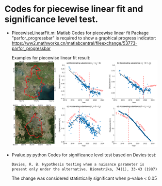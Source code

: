 # Codes for piecewise linear fit and significance level test.

- PiecewiseLinearFit.m: Matlab Codes for piecewise linear fit
Package "parfor_progressbar" is required to show a graphical progress indicator: https://ww2.mathworks.cn/matlabcentral/fileexchange/53773-parfor_progressbar

  Examples for piecewise linear fit result:
  ![image](pic/piecewisefit.png)


- Pvalue.py python Codes for significance level test based on Davies test:
  <pre><code>Davies, R. B. Hypothesis testing when a nuisance parameter is present only under the alternative. Biometrika, 74(1), 33-43 (1987)</code></pre>
  The change was considered statistically significant when p-value < 0.05
  
